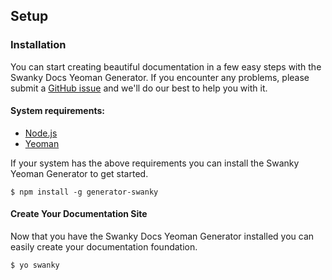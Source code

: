 ## Setup

### Installation
You can start creating beautiful documentation in a few easy steps with the Swanky Docs Yeoman Generator. If you encounter any problems, please submit a [GitHub issue](https://github.com/swanky-docs/generator-swanky/issues) and we'll do our best to help you with it.

#### System requirements:
- [Node.js](https://nodejs.org/en/)
- [Yeoman](http://yeoman.io/)

If your system has the above requirements you can install the Swanky Yeoman Generator to get started.

```
$ npm install -g generator-swanky
```

#### Create Your Documentation Site
Now that you have the Swanky Docs Yeoman Generator installed you can easily create your documentation foundation.

```
$ yo swanky
```
